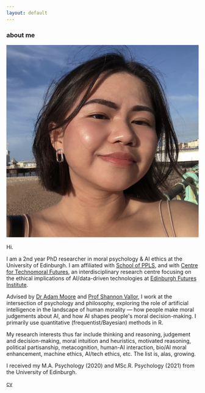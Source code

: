 ```yaml
---
layout: default
---
```


### about me

<img class="profile-picture" src="web-profile.jpg">

Hi. 

I am a 2nd year PhD researcher in moral psychology & AI ethics at the University of Edinburgh. I am affiliated with [School of PPLS](https://www.ed.ac.uk/ppls), and with [Centre for Technomoral Futures](https://www.technomoralfutures.uk), an interdisciplinary research centre focusing on the ethical implications of AI/data-driven technologies at [Edinburgh Futures Institute](https://efi.ed.ac.uk). 

Advised by [Dr Adam Moore](https://www.ed.ac.uk/profile/adam-moore) and [Prof Shannon Vallor](https://www.ed.ac.uk/profile/shannon-vallor), I work at the intersection of psychology and philosophy, exploring the role of artificial intelligence in the landscape of human morality — how people make moral judgements about AI, and how AI shapes people's moral decision-making. I primarily use quantitative (frequentist/Bayesian) methods in R. 

My research interests thus far include thinking and reasoning, judgement and decision-making, moral intuition and heuristics, motivated reasoning, political partisanship, metacognition, human-AI interaction, bio/AI moral enhancement, machine ethics, AI/tech ethics, etc. The list is, alas, growing. 

I received my M.A. Psychology (2020) and MSc.R. Psychology (2021) from the University of Edinburgh. 

[cv](/resume.pdf)
